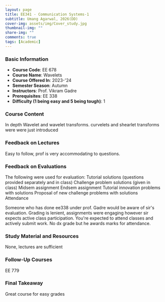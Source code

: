 ```yaml
---
layout: page
title: EE341 - Communication Systems-1
subtitle: Umang Agarwal, 2026(DD)
cover-img: assets/img/Cover_study.jpg
thumbnail-img: ""
share-img: ""
comments: true
tags: [Academic]
---
```


### Basic Information

- **Course Code**: EE 678
- **Course Name**: Wavelets
- **Course Offered In**: 2023-'24
- **Semester Season**: Autumn
- **Instructors**: Prof. Vikram Gadre 
- **Prerequisites**: EE 338
- **Difficulty (1 being easy and 5 being tough)**: 1

### Course Content


In depth Wavelet and wavelet transforms. curvelets and shearlet transforms were were just introduced
### Feedback on Lectures


Easy to follow, prof is very accommodating to questions. 
### Feedback on Evaluations


The following were used for evaluation:
Tutorial solutions (questions provided separately and in class)
Challenge problem solutions (given in class)
Midsem assignment 
Endsem assignment 
Tutorial innovation problems with solutions 
Proposal of new challenge problems with solutions
Attendance 

Someone who has done ee338 under prof. Gadre would be aware of sir's evaluation. Grading is lenient, assignments were engaging however sir expects active class participation. You're expected to attend classes and actively submit work. No dx grade but he awards marks for attendance.
### Study Material and Resources


None, lectures are sufficient 
### Follow-Up Courses


EE 779
### Final Takeaway

Great course for easy grades